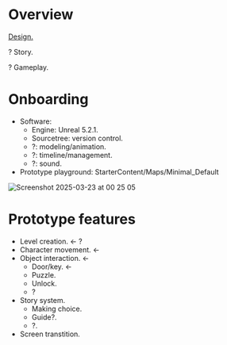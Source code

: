 # Overview
[Design.](https://docs.google.com/document/d/14pxaU9jh10bZgfLkQ-MZyCCL96f_qAYZ3rTugLFUwBA/edit?tab=t.0)

? Story.

? Gameplay.

# Onboarding
- Software:
  -  Engine: Unreal 5.2.1.
  -  Sourcetree: version control.
  -  ?: modeling/animation.
  -  ?: timeline/management.
  -  ?: sound.
- Prototype playground: 
StarterContent/Maps/Minimal_Default

![Screenshot 2025-03-23 at 00 25 05](https://github.com/user-attachments/assets/5a474e58-5498-42c0-a390-58550fc9f1cc)

# Prototype features
- Level creation. <- ?
- Character movement. <- 
- Object interaction. <- 
  -  Door/key. <-
  -  Puzzle.
    -  Unlock.
    -  ?  
- Story system.
  -  Making choice.
  -  Guide?.
  -  ?.
- Screen transtition.
